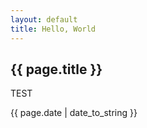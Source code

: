 ```yaml
---
layout: default
title: Hello, World
---
```


<h2>{{ page.title }}</h2>
<p>TEST</p>
<p>{{ page.date | date_to_string }}</p>